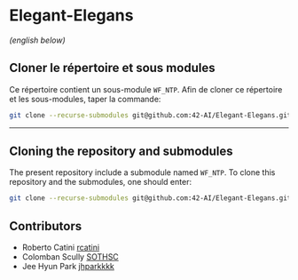 # Elegant-Elegans

*(english below)*

## Cloner le répertoire et sous modules
Ce répertoire contient un sous-module `WF_NTP`. Afin de cloner ce répertoire et les sous-modules, taper la commande:
```bash
git clone --recurse-submodules git@github.com:42-AI/Elegant-Elegans.git
```

---

## Cloning the repository and submodules
The present repository include a submodule named `WF_NTP`. To clone this repository and the submodules, one should enter:
```bash
git clone --recurse-submodules git@github.com:42-AI/Elegant-Elegans.git
```

## Contributors
* Roberto Catini [rcatini](https://github.com/rcatini) 
* Colomban Scully [SOTHSC](https://github.com/COTHSC)
* Jee Hyun Park [jhparkkkk](https://github.com/jhparkkkk)
